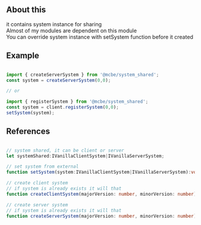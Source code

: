 
## About this
it contains system instance for sharing  
Almost of my modules are dependent on this module  
You can override system instance with setSystem function before it created

## Example
```ts

import { createServerSystem } from '@mcbe/system_shared';
const system = createServerSystem(0,0);

// or

import { registerSystem } from '@mcbe/system_shared';
const system = client.registerSystem(0,0);
setSystem(system);

```

## References
```ts

// system shared, it can be client or server
let systemShared:IVanillaClientSystem|IVanillaServerSystem;

// set system from external
function setSystem(system:IVanillaClientSystem|IVanillaServerSystem):void;

// create client system
// if system is already exists it will that
function createClientSystem(majorVersion: number, minorVersion: number):IVanillaClientSystem;

// create server system
// if system is already exists it will that
function createServerSystem(majorVersion: number, minorVersion: number):IVanillaServerSystem;

```